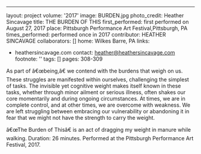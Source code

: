 ---
layout: project
volume: '2017'
image: BURDEN.jpg
photo_credit: Heather Sincavage
title: THE BURDEN OF THIS
first_performed: first performed on August 27, 2017
place: Pittsburgh Performance Art Festival,Pittsburgh, PA
times_performed: performed once in 2017
contributor: HEATHER SINCAVAGE
collaborators: []
home: Wilkes Barre, PA
links:
- heathersincavage.com
contact: heather@heathersincavage.com
footnote: ''
tags: []
pages: 308-309



As part of â€œbeing,â€ we contend with the burdens that weigh on us. These struggles are manifested within ourselves, challenging the simplest of tasks. The invisible yet cognitive weight makes itself known in these tasks, whether through minor ailment or serious illness, often shakes our core momentarily and during ongoing circumstances. At times, we are in complete control, and at other times, we are overcome with weakness. We are left struggling between embracing our vulnerability or abandoning it in fear that we might not have the strength to carry the weight.

â€œThe Burden of Thisâ€ is an act of dragging my weight in manure while walking. Duration: 26 minutes. Performed at the Pittsburgh Performance Art Festival, 2017.
